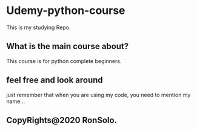 # Udemy-python-course
This is my studying Repo.
## What is the main course about?
This course is for python complete beginners.

## feel free and look around
just remember that when you are using my code,
you need to mention my name...


## CopyRights@2020 RonSolo.
